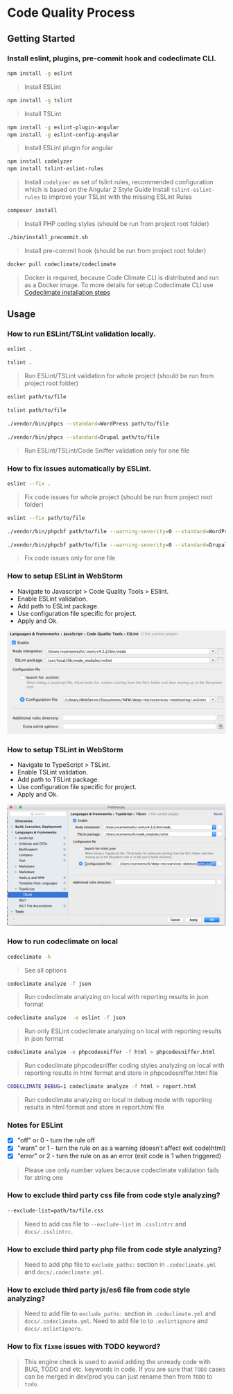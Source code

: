 Code Quality Process
========

## Getting Started

### Install eslint, plugins, pre-commit hook and codeclimate CLI.

```bash
npm install -g eslint
```
> Install ESLint

```bash
npm install -g tslint
```
> Install TSLint

```bash
npm install -g eslint-plugin-angular
npm install -g eslint-config-angular
```

> Install ESLint plugin for angular

```bash
npm install codelyzer
npm install tslint-eslint-rules
```

> Install `codelyzer` as set of tslint rules, recommended configuration which is based on the Angular 2 Style Guide
> Install `tslint-eslint-rules` to improve your TSLint with the missing ESLint Rules

```bash
composer install
```

> Install PHP coding styles (should be run from project root folder)

```bash
./bin/install_precommit.sh
```

> Install pre-commit hook (should be run from project root folder)

```bash
docker pull codeclimate/codeclimate
```

> Docker is required, because Code Climate CLI is distributed and run as a Docker image. 
To more details for setup Codeclimate CLI use [Codeclimate installation steps](https://github.com/codeclimate/codeclimate#installation)


## Usage
	
### How to run ESLint/TSLint validation locally. 

```bash
eslint .
```

```bash
tslint .
```

> Run ESLint/TSLint validation for whole project (should be run from project root folder)

```bash
eslint path/to/file
```

```bash
tslint path/to/file
```

```bash
./vendor/bin/phpcs --standard=WordPress path/to/file
```

```bash
./vendor/bin/phpcs --standard=Drupal path/to/file
```

> Run ESLint/TSLint/Code Sniffer validation only for one file

### How to fix issues automatically by ESLint. 

```bash
eslint --fix .
```

> Fix code issues for whole project (should be run from project root folder)

```bash
eslint --fix path/to/file
```

```bash
./vendor/bin/phpcbf path/to/file --warning-severity=0 --standard=WordPress
```

```bash
./vendor/bin/phpcbf path/to/file --warning-severity=0 --standard=Drupal
```

> Fix code issues only for one file

### How to setup ESLint in WebStorm

- Navigate to Javascript > Code Quality Tools > ESlint.
- Enable ESLint validation.
- Add path to ESLint package.
- Use configuration file specific for project.
- Apply and Ok.

![ESLint WebStorm setup](https://github.com/MitocGroup/deep-microservices-skeleton/blob/master/docs/ESLint_WebStorm_setup.png)

### How to setup TSLint in WebStorm
- Navigate to TypeScript > TSLint.
- Enable TSLint validation.
- Add path to TSLint package.
- Use configuration file specific for project.
- Apply and Ok.

![TSLint WebStorm setup](https://github.com/MitocGroup/deep-microservices-skeleton/blob/master/docs/TSLint_WebStorm_setup.png)
		
### How to run codeclimate on local

```bash
codeclimate -h
```
> See all options

```bash
codeclimate analyze -f json 
```

> Run codeclimate analyzing on local with reporting results in json format

```bash
codeclimate analyze  -e eslint -f json 
```

> Run only ESLint codeclimate analyzing on local with reporting results in json format 

```bash
codeclimate analyze -e phpcodesniffer -f html > phpcodesniffer.html
```

>  Run codeclimate phpcodesniffer coding styles analyzing on local with reporting results in html format and store in phpcodesniffer.html file

```bash
CODECLIMATE_DEBUG=1 codeclimate analyze -f html > report.html 
```

>  Run codeclimate analyzing on local in debug mode with reporting results in html format and store in report.html file
		
### Notes for ESLint

- [x] "off" or 0 - turn the rule off
- [x] "warn" or 1 - turn the rule on as a warning (doesn’t affect exit code)html)
- [x] "error" or 2 - turn the rule on as an error (exit code is 1 when triggered)

> Please use only number values because codeclimate validation fails for string one

### How to exclude third party css file from code style analyzing?
```bash
--exclude-list=path/to/file.css
```
> Need to add css file to `--exclude-list` in `.csslintrc` and `docs/.csslintrc`.

### How to exclude third party php file from code style analyzing?
> Need to add php file to `exclude_paths:` section in `.codeclimate.yml` and `docs/.codeclimate.yml`.

### How to exclude third party js/es6 file from code style analyzing?
> Need to add file to `exclude_paths:` section in `.codeclimate.yml` and `docs/.codeclimate.yml`.
> Need to add file to to `.eslintignore` and `docs/.eslintignore`.

### How to fix `fixme` issues with TODO keyword?
> This engine check is used to avoid adding the unready code with BUG, TODO and etc. keywords in code.
> If you are sure that `TODO` cases can be merged in dev/prod you can just rename then from `TODO` to `todo`.
